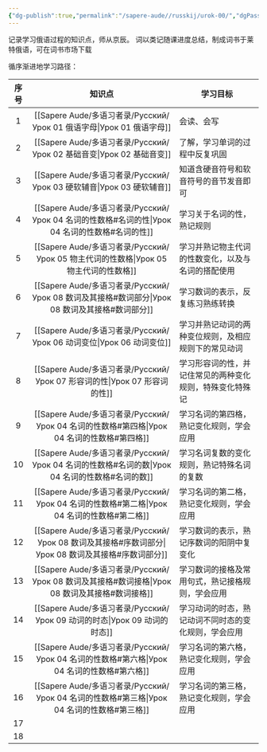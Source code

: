 ```yaml
---
{"dg-publish":true,"permalink":"/sapere-aude//russkij/urok-00/","dgPassFrontmatter":true}
---
```


记录学习俄语过程的知识点，师从京辰。
词以类记随课进度总结，制成词书于莱特俄语，可在词书市场下载

循序渐进地学习路径：

| 序号  |           知识点            | 学习目标                         |
| :-: | :----------------------: | ---------------------------- |
|  1  |     [[Sapere Aude/多语习者录/Русский/Урок 01 俄语字母\|Урок 01 俄语字母]]     | 会读、会写                        |
|  2  |     [[Sapere Aude/多语习者录/Русский/Урок 02 基础音变\|Урок 02 基础音变]]     | 了解，学习单词的过程中反复巩固              |
|  3  |     [[Sapere Aude/多语习者录/Русский/Урок 03 硬软辅音\|Урок 03 硬软辅音]]     | 知道含硬音符号和软音符号的音节发音即可          |
|  4  | [[Sapere Aude/多语习者录/Русский/Урок 04 名词的性数格#名词的性\|Урок 04 名词的性数格#名词的性]]  | 学习关于名词的性，熟记规则                |
|  5  |   [[Sapere Aude/多语习者录/Русский/Урок 05 物主代词的性数格\|Урок 05 物主代词的性数格]]   | 学习并熟记物主代词的性数变化，以及与名词的搭配使用    |
|  6  | [[Sapere Aude/多语习者录/Русский/Урок 08 数词及其接格#数词部分\|Урок 08 数词及其接格#数词部分]]  | 学习数词的表示，反复练习熟练转换             |
|  7  |     [[Sapere Aude/多语习者录/Русский/Урок 06 动词变位\|Урок 06 动词变位]]     | 学习并熟记动词的两种变位规则，及相应规则下的常见动词   |
|  8  |    [[Sapere Aude/多语习者录/Русский/Урок 07 形容词的性\|Урок 07 形容词的性]]     | 学习形容词的性，并记住常见的两种变化规则，特殊变化特殊记 |
|  9  |  [[Sapere Aude/多语习者录/Русский/Урок 04 名词的性数格#第四格\|Урок 04 名词的性数格#第四格]]  | 学习名词的第四格，熟记变化规则，学会应用         |
| 10  | [[Sapere Aude/多语习者录/Русский/Урок 04 名词的性数格#名词的数\|Урок 04 名词的性数格#名词的数]]  | 学习名词复数的变化规则，熟记特殊名词的复数        |
| 11  |  [[Sapere Aude/多语习者录/Русский/Урок 04 名词的性数格#第二格\|Урок 04 名词的性数格#第二格]]  | 学习名词的第二格，熟记变化规则，学会应用         |
| 12  | [[Sapere Aude/多语习者录/Русский/Урок 08 数词及其接格#序数词部分\|Урок 08 数词及其接格#序数词部分]] | 学习数词的表示，熟记序数词的阳阴中复变化         |
| 13  | [[Sapere Aude/多语习者录/Русский/Урок 08 数词及其接格#数词接格\|Урок 08 数词及其接格#数词接格]]  | 学习数词的接格及常用句式，熟记接格规则，学会应用     |
| 14  |    [[Sapere Aude/多语习者录/Русский/Урок 09 动词的时态\|Урок 09 动词的时态]]     | 学习动词的时态，熟记动词不同时态的变化规则，学会应用   |
| 15  |  [[Sapere Aude/多语习者录/Русский/Урок 04 名词的性数格#第六格\|Урок 04 名词的性数格#第六格]]  | 学习名词的第六格，熟记变化规则，学会应用         |
| 16  |  [[Sapere Aude/多语习者录/Русский/Урок 04 名词的性数格#第三格\|Урок 04 名词的性数格#第三格]]  | 学习名词的第三格，熟记变化规则，学会应用         |
| 17  |                          |                              |
| 18  |                          |                              |


